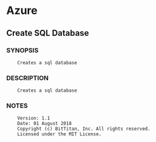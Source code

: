 # Azure
## Create SQL Database
### SYNOPSIS
```
    Creates a sql database
```
### DESCRIPTION
```
    Creates a sql database
```
### NOTES
```
    Version: 1.1
    Date: 01 August 2018
    Copyright (c) BitTitan, Inc. All rights reserved.
    Licensed under the MIT License.
```

